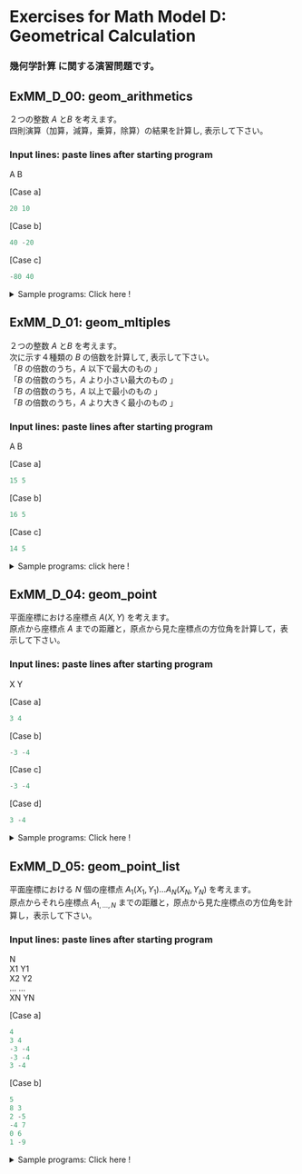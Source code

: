 # **Exercises for Math Model D: Geometrical Calculation**
### 幾何学計算 に関する演習問題です。

## ExMM_D_00: geom_arithmetics
２つの整数 $A$ と$B$ を考えます。  
四則演算（加算，減算，乗算，除算）の結果を計算し, 表示して下さい。

### Input lines: paste lines after starting program
A B

[Case a]
``` python
20 10 
```
[Case b]
``` python
40 -20
```
[Case c]
``` python
-80 40
```

<details>
<summary>Sample programs: Click here !</summary>

> a. [ExMM_D_00a_geom_arithmetics](https://github.com/GMPythonGitHub/GMPythonExMathModel/blob/main/ExMathModel_D_Geometrical%20Calculation/ExMM_D_00a_geom_arithmetics.py)
>    //  +, - , *, /
> 
> b. [ExMM_D_00b_geom_arithmetics](https://github.com/GMPythonGitHub/GMPythonExMathModel/blob/main/ExMathModel_D_Geometrical%20Calculation/ExMM_D_00b_geom_arithmetics.py)
>    //  +, - , *, /: function; 個々の演算を計算する４つの関数
> 
> c. [ExMM_D_00c_geom_arithmetics](https://github.com/GMPythonGitHub/GMPythonExMathModel/blob/main/ExMathModel_D_Geometrical%20Calculation/ExMM_D_00c_geom_arithmetics.py)
>    //  +, - , *, /: function; 一括して４つの演算を計算する関数
> 
> d. [ExMM_D_00d_geom_arithmetics](https://github.com/GMPythonGitHub/GMPythonExMathModel/blob/main/ExMathModel_D_Geometrical%20Calculation/ExMM_D_00d_geom_arithmetics.py)
>    //  +, - , *, /: class; 変数と関数を内蔵するクラス

</details>


## ExMM_D_01: geom_mltiples
２つの整数 $A$ と$B$ を考えます。  
次に示す４種類の $B$ の倍数を計算して, 表示して下さい。  
「$B$ の倍数のうち，$A$ 以下で最大のもの 」  
「$B$ の倍数のうち，$A$ より小さい最大のもの 」  
「$B$ の倍数のうち，$A$ 以上で最小のもの 」  
「$B$ の倍数のうち，$A$ より大きく最小のもの 」

### Input lines: paste lines after starting program
A B

[Case a]
``` python
15 5 
```
[Case b]
``` python
16 5
```
[Case c]
``` python
14 5
```

<details>
<summary>Sample programs: click here !</summary>

> a. [ExMM_D_01a_geom_multiples](https://github.com/GMPythonGitHub/GMPythonExMathModel/blob/main/ExMathModel_D_Geometrical%20Calculation/ExMM_D_01a_geom_multiples.py)
>    %, //: 商と剰余を用いて，定義に従って倍数を計算
> 
> b. [ExMM_D_01b_geom_multiples](https://github.com/GMPythonGitHub/GMPythonExMathModel/blob/main/ExMathModel_D_Geometrical%20Calculation/ExMM_D_01b_geom_multiples.py)
>    //: if文を用いずに，４種類の倍数を計算
> 
> c. [ExMM_D_01c_geom_multiples](https://github.com/GMPythonGitHub/GMPythonExMathModel/blob/main/ExMathModel_D_Geometrical%20Calculation/ExMM_D_01c_geom_multiples.py)
>    //: function; ４種類の倍数を計算する関数
> 
> d. [ExMM_D_01d_geom_multiples](https://github.com/GMPythonGitHub/GMPythonExMathModel/blob/main/ExMathModel_D_Geometrical%20Calculation/ExMM_D_01d_geom_multiples.py)
>    //: class; 変数と関数を内蔵するクラス

</details> 


## ExMM_D_04: geom_point
平面座標における座標点 $A(X, Y)$ を考えます。  
原点から座標点 $A$ までの距離と，原点から見た座標点の方位角を計算して，表示して下さい。

### Input lines: paste lines after starting program
X Y

[Case a]
``` python
3 4
``` 
[Case b]
```python
-3 -4
```
[Case c]
```python
-3 -4
```
[Case d]
```python
3 -4
```

<details>
<summary>Sample programs: Click here !</summary>

> a. [ExMM_D_04a_geom_point](https://github.com/GMPythonGitHub/GMPythonExMathModel/blob/main/ExMathModel_D_Geometrical%20Calculation/ExMM_D_04a_geom_point.py)
>    sqrt(), atan2()
>
> b. [ExMM_D_04b_geom_point](https://github.com/GMPythonGitHub/GMPythonExMathModel/blob/main/ExMathModel_D_Geometrical%20Calculation/ExMM_D_04b_geom_point.py)
>    sqrt(), atan2(), function
> 
> c. [ExMM_D_04c_geom_point](https://github.com/GMPythonGitHub/GMPythonExMathModel/blob/main/ExMathModel_D_Geometrical%20Calculation/ExMM_D_04c_geom_point.py)
>    sqrt(), atan2(), class


</details>


## ExMM_D_05: geom_point_list
平面座標における $N$ 個の座標点 $A_1(X_1, Y_1) ... A_N(X_N, Y_N)$ を考えます。  
原点からそれら座標点 $A_{1, ..., N}$ までの距離と，原点から見た座標点の方位角を計算し，表示して下さい。

### Input lines: paste lines after starting program
N  
X1 Y1  
X2 Y2  
...  ...  
XN YN

[Case a]
``` python
4
3 4 
-3 -4
-3 -4
3 -4
```
[Case b]
``` python
5
8 3
2 -5
-4 7
0 6
1 -9
```

<details>
<summary>Sample programs: Click here !</summary>

> a. [ExMM_D_05a_geom_point_list](https://github.com/GMPythonGitHub/GMPythonExMathModel/blob/main/ExMathModel_D_Geometrical%20Calculation/ExMM_D_05a_geom_point_list.py)
>    sqrt(), atan2()

</details> 



